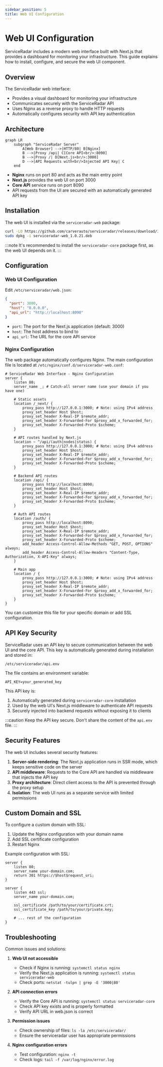```yaml
---
sidebar_position: 5
title: Web UI Configuration
---
```


# Web UI Configuration

ServiceRadar includes a modern web interface built with Next.js that provides a dashboard for monitoring your infrastructure. This guide explains how to install, configure, and secure the web UI component.

## Overview

The ServiceRadar web interface:
- Provides a visual dashboard for monitoring your infrastructure
- Communicates securely with the ServiceRadar API
- Uses Nginx as a reverse proxy to handle HTTP requests
- Automatically configures security with API key authentication

## Architecture

```mermaid
graph LR
    subgraph "ServiceRadar Server"
        A[Web Browser] -->|HTTP/80| B[Nginx]
        B -->|Proxy /api| C[Core API<br/>:8090]
        B -->|Proxy /| D[Next.js<br/>:3000]
        D -->|API Requests with<br/>Injected API Key| C
    end
```

- **Nginx** runs on port 80 and acts as the main entry point
- **Next.js** provides the web UI on port 3000
- **Core API** service runs on port 8090
- API requests from the UI are secured with an automatically generated API key

## Installation

The web UI is installed via the `serviceradar-web` package:

```bash
curl -LO https://github.com/carverauto/serviceradar/releases/download/1.0.21/serviceradar-web_1.0.21.deb
sudo dpkg -i serviceradar-web_1.0.21.deb
```

:::note
It's recommended to install the `serviceradar-core` package first, as the web UI depends on it.
:::

## Configuration

### Web UI Configuration

Edit `/etc/serviceradar/web.json`:

```json
{
  "port": 3000,
  "host": "0.0.0.0",
  "api_url": "http://localhost:8090"
}
```

- `port`: The port for the Next.js application (default: 3000)
- `host`: The host address to bind to
- `api_url`: The URL for the core API service

### Nginx Configuration

The web package automatically configures Nginx. The main configuration file is located at `/etc/nginx/conf.d/serviceradar-web.conf`:

```nginx
# ServiceRadar Web Interface - Nginx Configuration
server {
    listen 80;
    server_name _; # Catch-all server name (use your domain if you have one)

    # Static assets
    location /_next/ {
        proxy_pass http://127.0.0.1:3000; # Note: using IPv4 address
        proxy_set_header Host $host;
        proxy_set_header X-Real-IP $remote_addr;
        proxy_set_header X-Forwarded-For $proxy_add_x_forwarded_for;
        proxy_set_header X-Forwarded-Proto $scheme;
    }

    # API routes handled by Next.js
    location ~ ^/api/(auth|nodes|status) {
        proxy_pass http://127.0.0.1:3000; # Note: using IPv4 address
        proxy_set_header Host $host;
        proxy_set_header X-Real-IP $remote_addr;
        proxy_set_header X-Forwarded-For $proxy_add_x_forwarded_for;
        proxy_set_header X-Forwarded-Proto $scheme;
    }

    # Backend API routes
    location /api/ {
        proxy_pass http://localhost:8090;
        proxy_set_header Host $host;
        proxy_set_header X-Real-IP $remote_addr;
        proxy_set_header X-Forwarded-For $proxy_add_x_forwarded_for;
        proxy_set_header X-Forwarded-Proto $scheme;
    }

    # Auth API routes
    location /auth/ {
        proxy_pass http://localhost:8090;
        proxy_set_header Host $host;
        proxy_set_header X-Real-IP $remote_addr;
        proxy_set_header X-Forwarded-For $proxy_add_x_forwarded_for;
        proxy_set_header X-Forwarded-Proto $scheme;
        add_header Access-Control-Allow-Methods "GET, POST, OPTIONS" always;
        add_header Access-Control-Allow-Headers "Content-Type, Authorization, X-API-Key" always;
    }

    # Main app
    location / {
        proxy_pass http://127.0.0.1:3000; # Note: using IPv4 address
        proxy_set_header Host $host;
        proxy_set_header X-Real-IP $remote_addr;
        proxy_set_header X-Forwarded-For $proxy_add_x_forwarded_for;
        proxy_set_header X-Forwarded-Proto $scheme;
    }
}
```

You can customize this file for your specific domain or add SSL configuration.

## API Key Security

ServiceRadar uses an API key to secure communication between the web UI and the core API. This key is automatically generated during installation and stored in:

```
/etc/serviceradar/api.env
```

The file contains an environment variable:

```
API_KEY=your_generated_key
```

This API key is:
1. Automatically generated during `serviceradar-core` installation
2. Used by the web UI's Next.js middleware to authenticate API requests
3. Securely injected into backend requests without exposing it to clients

:::caution
Keep the API key secure. Don't share the content of the `api.env` file.
:::

## Security Features

The web UI includes several security features:

1. **Server-side rendering**: The Next.js application runs in SSR mode, which keeps sensitive code on the server
2. **API middleware**: Requests to the Core API are handled via middleware that injects the API key
3. **Proxy architecture**: Direct client access to the API is prevented through the proxy setup
4. **Isolation**: The web UI runs as a separate service with limited permissions

## Custom Domain and SSL

To configure a custom domain with SSL:

1. Update the Nginx configuration with your domain name
2. Add SSL certificate configuration
3. Restart Nginx

Example configuration with SSL:

```nginx
server {
    listen 80;
    server_name your-domain.com;
    return 301 https://$host$request_uri;
}

server {
    listen 443 ssl;
    server_name your-domain.com;

    ssl_certificate /path/to/your/certificate.crt;
    ssl_certificate_key /path/to/your/private.key;
    
    # ... rest of the configuration
}
```

## Troubleshooting

Common issues and solutions:

1. **Web UI not accessible**
    - Check if Nginx is running: `systemctl status nginx`
    - Verify the Next.js application is running: `systemctl status serviceradar-web`
    - Check ports: `netstat -tulpn | grep -E '3000|80'`

2. **API connection errors**
    - Verify the Core API is running: `systemctl status serviceradar-core`
    - Check API key exists and is properly formatted
    - Verify API URL in web.json is correct

3. **Permission issues**
    - Check ownership of files: `ls -la /etc/serviceradar/`
    - Ensure the serviceradar user has appropriate permissions

4. **Nginx configuration errors**
    - Test configuration: `nginx -t`
    - Check logs: `tail -f /var/log/nginx/error.log`